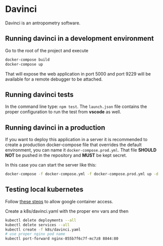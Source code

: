 # Davinci

Davinci is an antropometry software.

## Running davinci in a development environment

Go to the root of the project and execute

```bash
docker-compose build
docker-compose up
```

That will expose the web application in port 5000 and port 9229 will be available for a remote debugger to be attached.

## Running davinci tests

In the command line type: `npm test`. The `launch.json` file contains the proper configuration to run the test from **vscode** as well.

## Running davinci in a production

If you want to deploy this application in a server it is recommended to create a production docker-compose file that overrides the default environment, you can name it `docker-compose.prod.yml`. That file **SHOULD NOT** be pushed in the repository and **MUST** be kept secret.

In this case you can start the server like this:

```bash
docker-compose -f docker-compose.yml -f docker-compose.prod.yml up -d
```

## Testing local kubernetes

Follow [these steps](https://container-solutions.com/using-google-container-registry-with-kubernetes/) to allow google container access.

Create a k8s/davinci.yaml with the proper env vars and then

```bash
kubectl delete deployments --all
kubectl delete services --all
kubectl create -f k8s/davinci.yaml
# use proper nginx pod name
kubectl port-forward nginx-855b7f6c7f-mc7z8 8844:80
```

